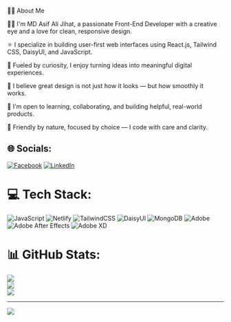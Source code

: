 🧑‍💻 About Me

👨‍💻 I'm MD Asif Ali Jihat, a passionate Front-End Developer with a creative eye and a love for clean, responsive design.

⚛️ I specialize in building user-first web interfaces using React.js, Tailwind CSS, DaisyUI, and JavaScript.

🧠 Fueled by curiosity, I enjoy turning ideas into meaningful digital experiences.

🎯 I believe great design is not just how it looks — but how smoothly it works.

🤝 I'm open to learning, collaborating, and building helpful, real-world products.

🌟 Friendly by nature, focused by choice — I code with care and clarity.


## 🌐 Socials:
[![Facebook](https://img.shields.io/badge/Facebook-%231877F2.svg?logo=Facebook&logoColor=white)](https://facebook.com/mdasifalijihat9) [![LinkedIn](https://img.shields.io/badge/LinkedIn-%230077B5.svg?logo=linkedin&logoColor=white)](https://linkedin.com/in/md-asif-ali-jihat-976281217/) 

# 💻 Tech Stack:
![JavaScript](https://img.shields.io/badge/javascript-%23323330.svg?style=for-the-badge&logo=javascript&logoColor=%23F7DF1E) ![Netlify](https://img.shields.io/badge/netlify-%23000000.svg?style=for-the-badge&logo=netlify&logoColor=#00C7B7) ![TailwindCSS](https://img.shields.io/badge/tailwindcss-%2338B2AC.svg?style=for-the-badge&logo=tailwind-css&logoColor=white) ![DaisyUI](https://img.shields.io/badge/daisyui-5A0EF8?style=for-the-badge&logo=daisyui&logoColor=white) ![MongoDB](https://img.shields.io/badge/MongoDB-%234ea94b.svg?style=for-the-badge&logo=mongodb&logoColor=white) ![Adobe](https://img.shields.io/badge/adobe-%23FF0000.svg?style=for-the-badge&logo=adobe&logoColor=white) ![Adobe After Effects](https://img.shields.io/badge/Adobe%20After%20Effects-9999FF.svg?style=for-the-badge&logo=Adobe%20After%20Effects&logoColor=white) ![Adobe XD](https://img.shields.io/badge/Adobe%20XD-470137?style=for-the-badge&logo=Adobe%20XD&logoColor=#FF61F6)
# 📊 GitHub Stats:
![](https://github-readme-stats.vercel.app/api?username=mdasifalijihat&theme=slateorange&hide_border=true&include_all_commits=true&count_private=false)<br/>
![](https://nirzak-streak-stats.vercel.app/?user=mdasifalijihat&theme=slateorange&hide_border=true)<br/>
![](https://github-readme-stats.vercel.app/api/top-langs/?username=mdasifalijihat&theme=slateorange&hide_border=true&include_all_commits=true&count_private=false&layout=compact)

---
[![](https://visitcount.itsvg.in/api?id=mdasifalijihat&icon=0&color=0)](https://visitcount.itsvg.in)

<!-- Proudly created with GPRM ( https://gprm.itsvg.in ) -->
